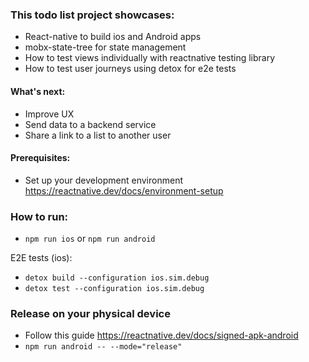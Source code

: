 ### This todo list project showcases:

- React-native to build ios and Android apps 
- mobx-state-tree for state management
- How to test views individually with reactnative testing library
- How to test user journeys using detox for e2e tests

#### What's next:

- Improve UX
- Send data to a backend service
- Share a link to a list to another user

#### Prerequisites:

- Set up your development environment https://reactnative.dev/docs/environment-setup

### How to run:

- `npm run ios` or `npm run android`

E2E tests (ios): 

- `detox build --configuration ios.sim.debug`
- `detox test --configuration ios.sim.debug`

### Release on your physical device

- Follow this guide https://reactnative.dev/docs/signed-apk-android
- `npm run android -- --mode="release"`

